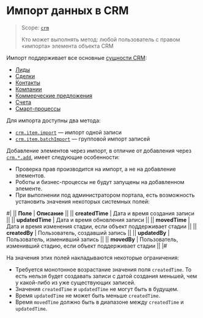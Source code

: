 # Импорт данных в CRM

> Scope: [`crm`](../../../scopes/permissions.md)
>
> Кто может выполнять метод: любой пользователь с правом «импорта» элемента объекта CRM

Импорт поддерживает все основные [сущности CRM](../../data-types.md#object_type):

- [Лиды](../../leads/index.md)
- [Сделки](../../deals/index.md)
- [Контакты](../../contacts/index.md)
- [Компании](../../companies/index.md)
- [Коммерческие предложения](../../quote/index.md)
- [Cчета](../../universal/invoice.md)
- [Смарт-процессы](../user-defined-object-types/index.md)

Для импорта доступны два метода:

- [`crm.item.import`](./crm-item-import.md) — импорт одной записи
- [`crm.item.batchImport`](./crm-item-batch-import.md) — групповой импорт записей

Добавление элементов через импорт, в отличие от добавления через [`crm.*.add`](../crm-item-add.md), имеет следующие особенности:

- Проверка прав производится на импорт, а не на добавление элементов.
- Роботы и бизнес-процессы не будут запущены на добавленном элементе.
- При выполнении под администратором портала, есть возможность установить значения некоторых системных полей:

#|
|| **Поле** | **Описание** ||
|| **createdTime** | Дата и время создания записи ||
|| **updatedTime** | Дата и время обновления записи ||
|| **movedTime** | Дата и время изменения стадии, если объект поддерживает стадии ||
|| **createdBy** | Пользователь, создавший запись ||
|| **updatedBy** | Пользователь, изменивший запись ||
|| **movedBy** | Пользователь, изменивший стадию, если объект поддерживает стадии ||
|#

На значения этих полей накладываются некоторые ограничения:

- Требуется монотонное возрастание значения поля `createdTime`. То есть нельзя будет создавать записи с датой создания меньшей, чем у какой-либо из уже существующих записей.
- Значения `createdTime` и `updatedTime` не могут быть в будущем.
- Время `updatedTime` не может быть меньше `createdTime`.
- Время `movedTime` должно быть в диапазоне между `createdTime` и `updatedTime`.
